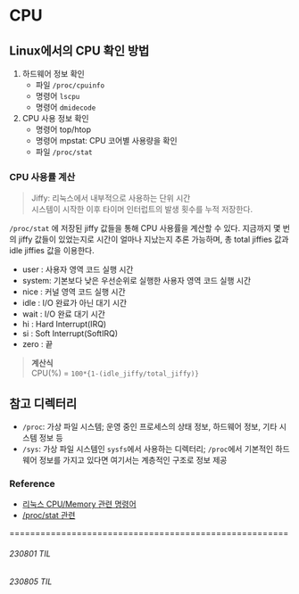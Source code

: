 # CPU

## Linux에서의 CPU 확인 방법
1. 하드웨어 정보 확인
    * 파일 `/proc/cpuinfo`
    * 명령어 `lscpu`
    * 명령어 `dmidecode`
2. CPU 사용 정보 확인
    * 명령어 top/htop
    * 명령어 mpstat: CPU 코어별 사용량을 확인
    * 파일 `/proc/stat`

### CPU 사용률 계산
> Jiffy: 리눅스에서 내부적으로 사용하는 단위 시간<br>
> 시스템이 시작한 이후 타이머 인터럽트의 발생 횟수를 누적 저장한다.

`/proc/stat` 에 저장된 jiffy 값들을 통해 CPU 사용률을 계산할 수 있다. 지금까지 몇 번의 jiffy 값들이 있었는지로 시간이 얼마나 지났는지 추론 가능하며, 총 total jiffies 값과 idle jiffies 값을 이용한다.<br>
* user : 사용자 영역 코드 실행 시간
* system: 기본보다 낮은 우선순위로 실행한 사용자 영역 코드 실행 시간
* nice : 커널 영역 코드 실행 시간
* idle : I/O 완료가 아닌 대기 시간
* wait : I/O 완료 대기 시간
* hi : Hard Interrupt(IRQ)
* si : Soft Interrupt(SoftIRQ)
* zero : 끝

> **계산식**<br>
> CPU(%) = `100*{1-(idle_jiffy/total_jiffy)}`


## 참고 디렉터리
- `/proc`: 가상 파일 시스템; 운영 중인 프로세스의 상태 정보, 하드웨어 정보, 기타 시스템 정보 등 
- `/sys`: 가상 파일 시스템인 `sysfs`에서 사용하는 디렉터리; `/proc`에서 기본적인 하드웨어 정보를 가지고 있다면 여기서는 계층적인 구조로 정보 제공



### Reference
- [리눅스 CPU/Memory 관련 명령어](https://inpa.tistory.com/entry/LINUX-%F0%9F%93%9A-CPU-%EB%A9%94%EB%AA%A8%EB%A6%AC-%EB%94%94%EC%8A%A4%ED%81%AC-%EB%84%A4%ED%8A%B8%EC%9B%8C%ED%81%AC-%EC%A0%95%EB%B3%B4-%EB%AA%85%EB%A0%B9%EC%96%B4-%EC%B4%9D%EC%A0%95%EB%A6%AC)
- [/proc/stat 관련](http://www.dreamy.pe.kr/zbxe/CodeClip/163339)




======================================================
###### 230801 TIL
###### 230805 TIL